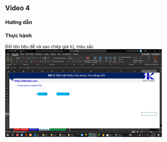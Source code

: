 ## Video 4

### Hướng dẫn

<!-- - Sao chép thông thường -->
<!-- Sao chép thông thường cột thành tiền -->
<!-- ![alt text](../image.png) -->
<!-- - Sao chép   theo seri		 -->
<!-- Sao chép   theo seri	số thứ tự  -->
<!-- ![alt text](../image-2.png) -->
<!--  -->
<!-- copy paste công thức		 -->
<!-- copy paste định dạng		 -->
<!--  -->
<!-- copy paste giá trị		 -->
<!--  -->
<!-- copy paste ngang->dọc		 -->
<!--  -->
<!-- copy paste dạng ảnh		 -->
<!--  -->
<!-- copy paste từ nguồn khác		 -->

<!-- Trong video này, Bạn sẽ học Excel với các thao tác:
- Sao chép công thức (copy paste formular excel)
- Sao chép định dạng (copy paste format excel)
- Sao chép giá trị (copy paste value excel)
- Xoay bảng sử dụng sao chép (transpose excel)
- Sao chép dữ liệu bảng thành dạng ảnh (copy paste table as picture)
- Sao chép dữ liệu từ nguồn khác *VD:web) vào Excel (copy from other sources to excel)
- paste special in excel
- copy trong excel
- paste trong excel
-  copy and paste in excel
- cách copy trong excel
- paste trong excel chỉ ra định dạng text -->

### Thực hành

Đổi tên tiêu đề và sao chép giá trị, màu sắc
![alt text](image-3.png)
